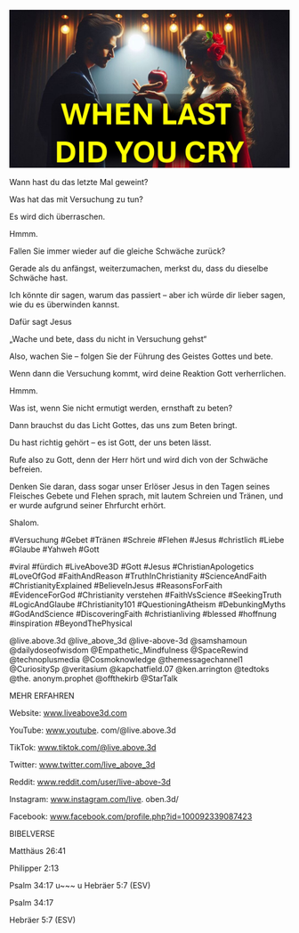 ![Video cover image](../cover.jpeg "cover-photo")

Wann hast du das letzte Mal geweint?

Was hat das mit Versuchung zu tun?

Es wird dich überraschen.

Hmmm.

Fallen Sie immer wieder auf die gleiche Schwäche zurück?

Gerade als du anfängst, weiterzumachen, merkst du, dass du dieselbe Schwäche hast.

Ich könnte dir sagen, warum das passiert – aber ich würde dir lieber sagen, wie du es überwinden kannst.

Dafür sagt Jesus

„Wache und bete, dass du nicht in Versuchung gehst“

Also, wachen Sie – folgen Sie der Führung des Geistes Gottes und bete.

Wenn dann die Versuchung kommt, wird deine Reaktion Gott verherrlichen.

Hmmm.

Was ist, wenn Sie nicht ermutigt werden, ernsthaft zu beten?

Dann brauchst du das Licht Gottes, das uns zum Beten bringt.

Du hast richtig gehört – es ist Gott, der uns beten lässt.

Rufe also zu Gott, denn der Herr hört und wird dich von der Schwäche befreien.

Denken Sie daran, dass sogar unser Erlöser Jesus in den Tagen seines Fleisches Gebete und Flehen sprach, mit lautem Schreien und Tränen, und er wurde aufgrund seiner Ehrfurcht erhört.

Shalom.

#Versuchung #Gebet #Tränen #Schreie #Flehen #Jesus #christlich #Liebe #Glaube #Yahweh #Gott

#viral #fürdich #LiveAbove3D #Gott #Jesus #ChristianApologetics #LoveOfGod #FaithAndReason #TruthInChristianity #ScienceAndFaith #ChristianityExplained #BelieveInJesus #ReasonsForFaith #EvidenceForGod #Christianity verstehen #FaithVsScience #SeekingTruth #LogicAndGlaube #Christianity101 #QuestioningAtheism #DebunkingMyths #GodAndScience #DiscoveringFaith #christianliving #blessed #hoffnung #inspiration #BeyondThePhysical

@live.above.3d @live_above_3d @live-above-3d @samshamoun @dailydoseofwisdom @Empathetic_Mindfulness @SpaceRewind @technoplusmedia @Cosmoknowledge @themessagechannel1 @CuriositySp @veritasium @kapchatfield.07 @ken.arrington @tedtoks @the. anonym.prophet @offthekirb @StarTalk

MEHR ERFAHREN

Website: www.liveabove3d.com

YouTube: www.youtube. com/@live.above.3d

TikTok: www.tiktok.com/@live.above.3d

Twitter: www.twitter.com/live_above_3d

Reddit: www.reddit.com/user/live-above-3d

Instagram: www.instagram.com/live. oben.3d/

Facebook: www.facebook.com/profile.php?id=100092339087423

BIBELVERSE

Matthäus 26:41

Philipper 2:13

Psalm 34:17 u~~~ u Hebräer 5:7 (ESV)

Psalm 34:17

Hebräer 5:7 (ESV)